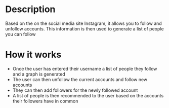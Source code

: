# Description
Based on the on the social media site Instagram, it allows you to follow and unfollow accounts. This information  is then used to generate a list of people you can follow

# How it works 
- Once the user has entered their username a list of people they follow and a graph is generated
- The user can then unfollow the current accounts and follow new  accounts 
- They can then add followers for the newly followed account
- A list of people is then recommended to the user based on the accounts their followers have in common 

